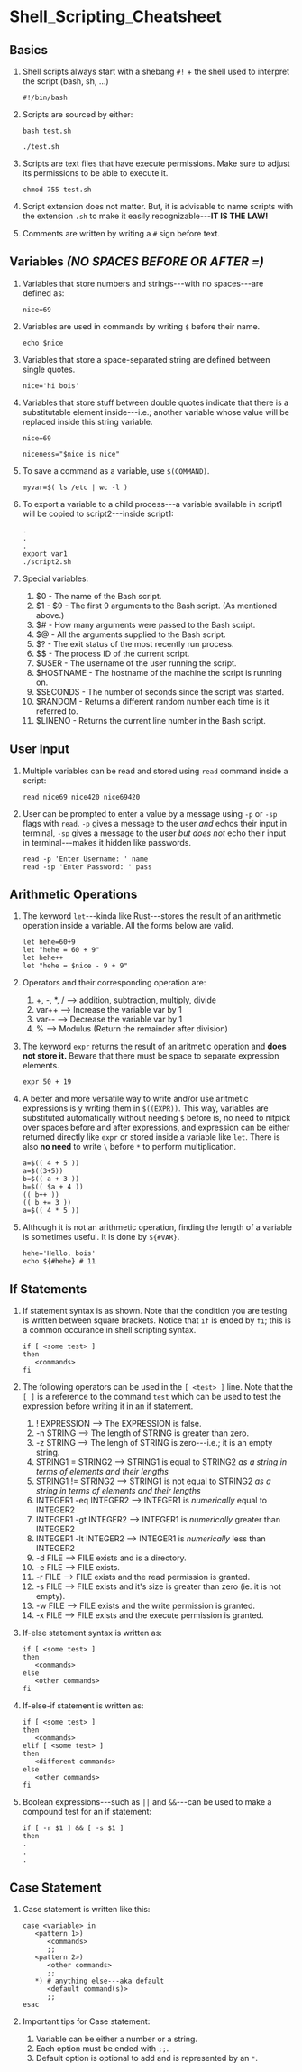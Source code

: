 # Shell_Scripting_Cheatsheet


## Basics

1. Shell scripts always start with a shebang `#!` + the shell used to interpret the script (bash, sh, ...)
   ```
   #!/bin/bash
   ```

1. Scripts are sourced by either:
   ```
   bash test.sh
   ```
   ```
   ./test.sh
   ```

1. Scripts are text files that have execute permissions. Make sure to adjust its permissions to be able to execute it.
   ```
   chmod 755 test.sh
   ```

1. Script extension does not matter. But, it is advisable to name scripts with the extension `.sh` to make it easily recognizable---**IT IS THE LAW!**

1. Comments are written by writing a `#` sign before text.

## Variables _(NO SPACES BEFORE OR AFTER =)_

1. Variables that store numbers and strings---with no spaces---are defined as:
   ```
   nice=69
   ```

1. Variables are used in commands by writing `$` before their name.
   ```
   echo $nice
   ```

1. Variables that store a space-separated string are defined between single quotes.
   ```
   nice='hi bois'
   ```

1. Variables that store stuff between double quotes indicate that there is a substitutable element inside---i.e.; another variable whose value will be replaced inside this string variable.
   ```
   nice=69

   niceness="$nice is nice"
   ```

1. To save a command as a variable, use `$(COMMAND)`.
   ```
   myvar=$( ls /etc | wc -l )
   ```

1. To export a variable to a child process---a variable available in script1 will be copied to script2---inside script1:
   ```
   .
   .
   .
   export var1
   ./script2.sh
   ```
   
1. Special variables:
   1. $0 - The name of the Bash script.
   1. $1 - $9 - The first 9 arguments to the Bash script. (As mentioned above.)
   1. $# - How many arguments were passed to the Bash script.
   1. $@ - All the arguments supplied to the Bash script.
   1. $? - The exit status of the most recently run process.
   1. $$ - The process ID of the current script.
   1. $USER - The username of the user running the script.
   1. $HOSTNAME - The hostname of the machine the script is running on.
   1. $SECONDS - The number of seconds since the script was started.
   1. $RANDOM - Returns a different random number each time is it referred to.
   1. $LINENO - Returns the current line number in the Bash script.
  

## User Input

1. Multiple variables can be read and stored using `read` command inside a script:
   ```
   read nice69 nice420 nice69420
   ```

1. User can be prompted to enter a value by a message using `-p` or `-sp` flags with `read`. `-p` gives a message to the user _and_ echos their input in terminal, `-sp` gives a message to the user _but does not_ echo their input in terminal---makes it hidden like passwords.
   ```
   read -p 'Enter Username: ' name
   read -sp 'Enter Password: ' pass
   ```


## Arithmetic Operations

1. The keyword `let`---kinda like Rust---stores the result of an arithmetic operation inside a variable. All the forms below are valid.
   ```
   let hehe=60+9
   let "hehe = 60 + 9"
   let hehe++
   let "hehe = $nice - 9 + 9"
   ```

1. Operators and their corresponding operation are:
   1. +, -, \*, /	--> addition, subtraction, multiply, divide
   1. var++	--> Increase the variable var by 1
   1. var--	--> Decrease the variable var by 1
   1. %	--> Modulus (Return the remainder after division)
  
1. The keyword `expr` returns the result of an aritmetic operation and **does not store it.** Beware that there must be space to separate expression elements.
   ```
   expr 50 + 19
   ```

1. A better and more versatile way to write and/or use aritmetic expressions is y writing them in `$((EXPR))`. This way, variables are substituted automatically without needing `$` before is, no need to nitpick over spaces before and after expressions, and expression can be either returned directly like `expr` or stored inside a variable like `let`. There is also **no need** to write `\` before `*` to perform multiplication.
   ```
   a=$(( 4 + 5 ))
   a=$((3+5))
   b=$(( a + 3 ))
   b=$(( $a + 4 ))
   (( b++ ))
   (( b += 3 ))
   a=$(( 4 * 5 ))
   ```

1. Although it is not an arithmetic operation, finding the length of a variable is sometimes useful. It is done by `${#VAR}`.
   ```
   hehe='Hello, bois'
   echo ${#hehe} # 11
   ```


## If Statements

1. If statement syntax is as shown. Note that the condition you are testing is written between square brackets. Notice that `if` is ended by `fi`; this is a common occurance in shell scripting syntax.
   ```
   if [ <some test> ]
   then
      <commands>
   fi
   ```

1. The following operators can be used in the `[ <test> ]` line. Note that the `[ ]` is a reference to the command `test` which can be used to test the expression before writing it in an if statement.
   1. ! EXPRESSION --> The EXPRESSION is false.
   1. -n STRING --> The length of STRING is greater than zero.
   1. -z STRING --> The lengh of STRING is zero---i.e.; it is an empty string.
   1. STRING1 = STRING2 --> STRING1 is equal to STRING2 _as a string in terms of elements and their lengths_
   1. STRING1 != STRING2 --> STRING1 is not equal to STRING2 _as a string in terms of elements and their lengths_
   1. INTEGER1 -eq INTEGER2 --> INTEGER1 is _numerically_ equal to INTEGER2
   1. INTEGER1 -gt INTEGER2 --> INTEGER1 is _numerically_ greater than INTEGER2
   1. INTEGER1 -lt INTEGER2 --> INTEGER1 is _numerically_ less than INTEGER2
   1. -d FILE --> FILE exists and is a directory.
   1. -e FILE --> FILE exists.
   1. -r FILE --> FILE exists and the read permission is granted.
   1. -s FILE --> FILE exists and it's size is greater than zero (ie. it is not empty).
   1. -w FILE --> FILE exists and the write permission is granted.
   1. -x FILE --> FILE exists and the execute permission is granted.
  
1. If-else statement syntax is written as:
   ```
   if [ <some test> ]
   then
      <commands>
   else
      <other commands>
   fi
   ```

1. If-else-if statement is written as:
   ```
   if [ <some test> ]
   then
      <commands>   
   elif [ <some test> ]
   then
      <different commands>
   else
      <other commands>
   fi
   ```

1. Boolean expressions---such as `||` and `&&`---can be used to make a compound test for an if statement:
   ```
   if [ -r $1 ] && [ -s $1 ]
   then
   .
   .
   .
   ```


## Case Statement

1. Case statement is written like this:
   ```
   case <variable> in
      <pattern 1>)
         <commands>
         ;;
      <pattern 2>)
         <other commands>
         ;;
      *) # anything else---aka default
         <default command(s)>
         ;;
   esac
   ```

1. Important tips for Case statement:
   1. Variable can be either a number or a string.
   2. Each option must be ended with `;;`.
   3. Default option is optional to add and is represented by an `*`.
  
